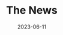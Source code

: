 ---
title: The News
fulltitle: The News

date: 2023-06-11

tags:
- 2023
characters:
- tzipora
- baron
categories:
- story
- landscapes
keywords:
- 2023

url: /stories/news/

toc: false

rgb: 212, 161, 53

image: /images/fullres/news.jpg
reddit:
print:
video:
caption: "Tzipora, I'm not going to read it if it's another article about airlines."
---